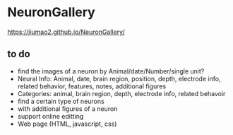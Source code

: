 # NeuronGallery  
https://jiumao2.github.io/NeuronGallery/  
## to do 
- find the images of a neuron by Animal/date/Number/single unit?
- Neural Info: Animal, date, brain region, position, depth, electrode info, related behavior, features, notes, additional figures
- Categories: animal, brain region, depth, electrode info, related behavoir
- find a certain type of neurons
- with additional figures of a neuron
- support online editting
- Web page (HTML, javascript, css)